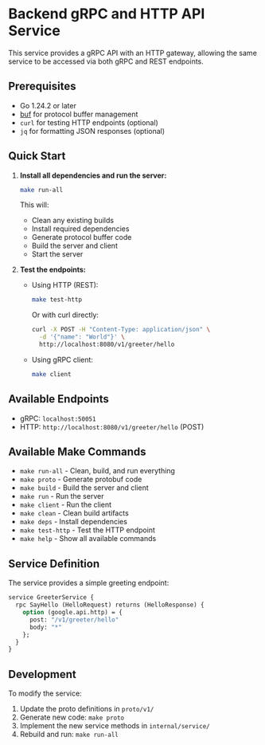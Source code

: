 # Backend gRPC and HTTP API Service

This service provides a gRPC API with an HTTP gateway, allowing the same service to be accessed via both gRPC and REST endpoints.

## Prerequisites

- Go 1.24.2 or later
- [buf](https://buf.build/) for protocol buffer management
- `curl` for testing HTTP endpoints (optional)
- `jq` for formatting JSON responses (optional)

## Quick Start

1. **Install all dependencies and run the server:**
   ```bash
   make run-all
   ```
   This will:
   - Clean any existing builds
   - Install required dependencies
   - Generate protocol buffer code
   - Build the server and client
   - Start the server

2. **Test the endpoints:**

   - Using HTTP (REST):
     ```bash
     make test-http
     ```
     Or with curl directly:
     ```bash
     curl -X POST -H "Content-Type: application/json" \
       -d '{"name": "World"}' \
       http://localhost:8080/v1/greeter/hello
     ```

   - Using gRPC client:
     ```bash
     make client
     ```

## Available Endpoints

- gRPC: `localhost:50051`
- HTTP: `http://localhost:8080/v1/greeter/hello` (POST)

## Available Make Commands

- `make run-all` - Clean, build, and run everything
- `make proto` - Generate protobuf code
- `make build` - Build the server and client
- `make run` - Run the server
- `make client` - Run the client
- `make clean` - Clean build artifacts
- `make deps` - Install dependencies
- `make test-http` - Test the HTTP endpoint
- `make help` - Show all available commands

## Service Definition

The service provides a simple greeting endpoint:

```protobuf
service GreeterService {
  rpc SayHello (HelloRequest) returns (HelloResponse) {
    option (google.api.http) = {
      post: "/v1/greeter/hello"
      body: "*"
    };
  }
}
```

## Development

To modify the service:

1. Update the proto definitions in `proto/v1/`
2. Generate new code: `make proto`
3. Implement the new service methods in `internal/service/`
4. Rebuild and run: `make run-all` 